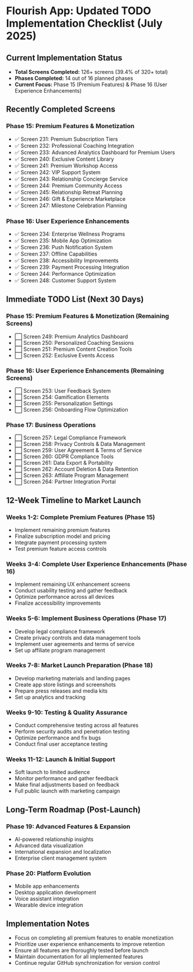 # Flourish App: Updated TODO Implementation Checklist (July 2025)

## Current Implementation Status

- **Total Screens Completed:** 126+ screens (39.4% of 320+ total)
- **Phases Completed:** 14 out of 16 planned phases
- **Current Focus:** Phase 15 (Premium Features) & Phase 16 (User Experience Enhancements)

## Recently Completed Screens

### Phase 15: Premium Features & Monetization
- ✅ Screen 231: Premium Subscription Tiers
- ✅ Screen 232: Professional Coaching Integration
- ✅ Screen 233: Advanced Analytics Dashboard for Premium Users
- ✅ Screen 240: Exclusive Content Library
- ✅ Screen 241: Premium Workshop Access
- ✅ Screen 242: VIP Support System
- ✅ Screen 243: Relationship Concierge Service
- ✅ Screen 244: Premium Community Access
- ✅ Screen 245: Relationship Retreat Planning
- ✅ Screen 246: Gift & Experience Marketplace
- ✅ Screen 247: Milestone Celebration Planning

### Phase 16: User Experience Enhancements
- ✅ Screen 234: Enterprise Wellness Programs
- ✅ Screen 235: Mobile App Optimization
- ✅ Screen 236: Push Notification System
- ✅ Screen 237: Offline Capabilities
- ✅ Screen 238: Accessibility Improvements
- ✅ Screen 239: Payment Processing Integration
- ✅ Screen 244: Performance Optimization
- ✅ Screen 248: Customer Support System

## Immediate TODO List (Next 30 Days)

### Phase 15: Premium Features & Monetization (Remaining Screens)
- ⬜ Screen 249: Premium Analytics Dashboard
- ⬜ Screen 250: Personalized Coaching Sessions
- ⬜ Screen 251: Premium Content Creation Tools
- ⬜ Screen 252: Exclusive Events Access

### Phase 16: User Experience Enhancements (Remaining Screens)
- ⬜ Screen 253: User Feedback System
- ⬜ Screen 254: Gamification Elements
- ⬜ Screen 255: Personalization Settings
- ⬜ Screen 256: Onboarding Flow Optimization

### Phase 17: Business Operations
- ⬜ Screen 257: Legal Compliance Framework
- ⬜ Screen 258: Privacy Controls & Data Management
- ⬜ Screen 259: User Agreement & Terms of Service
- ⬜ Screen 260: GDPR Compliance Tools
- ⬜ Screen 261: Data Export & Portability
- ⬜ Screen 262: Account Deletion & Data Retention
- ⬜ Screen 263: Affiliate Program Management
- ⬜ Screen 264: Partner Integration Portal

## 12-Week Timeline to Market Launch

### Weeks 1-2: Complete Premium Features (Phase 15)
- Implement remaining premium features
- Finalize subscription model and pricing
- Integrate payment processing system
- Test premium feature access controls

### Weeks 3-4: Complete User Experience Enhancements (Phase 16)
- Implement remaining UX enhancement screens
- Conduct usability testing and gather feedback
- Optimize performance across all devices
- Finalize accessibility improvements

### Weeks 5-6: Implement Business Operations (Phase 17)
- Develop legal compliance framework
- Create privacy controls and data management tools
- Implement user agreements and terms of service
- Set up affiliate program management

### Weeks 7-8: Market Launch Preparation (Phase 18)
- Develop marketing materials and landing pages
- Create app store listings and screenshots
- Prepare press releases and media kits
- Set up analytics and tracking

### Weeks 9-10: Testing & Quality Assurance
- Conduct comprehensive testing across all features
- Perform security audits and penetration testing
- Optimize performance and fix bugs
- Conduct final user acceptance testing

### Weeks 11-12: Launch & Initial Support
- Soft launch to limited audience
- Monitor performance and gather feedback
- Make final adjustments based on feedback
- Full public launch with marketing campaign

## Long-Term Roadmap (Post-Launch)

### Phase 19: Advanced Features & Expansion
- AI-powered relationship insights
- Advanced data visualization
- International expansion and localization
- Enterprise client management system

### Phase 20: Platform Evolution
- Mobile app enhancements
- Desktop application development
- Voice assistant integration
- Wearable device integration

## Implementation Notes

- Focus on completing all premium features to enable monetization
- Prioritize user experience enhancements to improve retention
- Ensure all features are thoroughly tested before launch
- Maintain documentation for all implemented features
- Continue regular GitHub synchronization for version control

